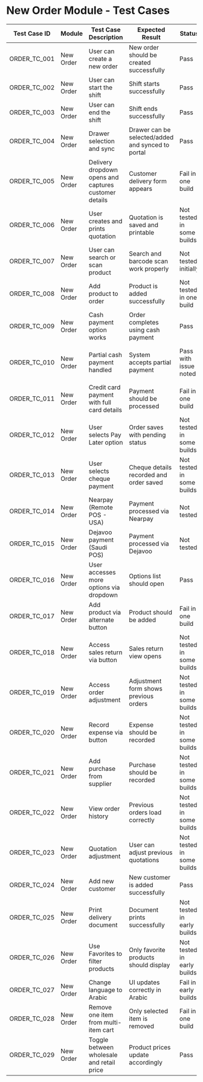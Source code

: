 # New Order Module - Test Cases

| Test Case ID | Module        | Test Case Description                                                                 | Expected Result                                                      | Status                     | Priority | Notes |
|--------------|---------------|----------------------------------------------------------------------------------------|------------------------------------------------------------------------|----------------------------|----------|-------|
| ORDER_TC_001 | New Order     | User can create a new order                                                           | New order should be created successfully                              | Pass                       | High     |       |
| ORDER_TC_002 | New Order     | User can start the shift                                                              | Shift starts successfully                                             | Pass                       | High     |       |
| ORDER_TC_003 | New Order     | User can end the shift                                                                | Shift ends successfully                                               | Pass                       | High     |       |
| ORDER_TC_004 | New Order     | Drawer selection and sync                                                             | Drawer can be selected/added and synced to portal                     | Pass                       | Medium   |       |
| ORDER_TC_005 | New Order     | Delivery dropdown opens and captures customer details                                | Customer delivery form appears                                       | Fail in one build          | Medium   | App crash noted |
| ORDER_TC_006 | New Order     | User creates and prints quotation                                                     | Quotation is saved and printable                                     | Not tested in some builds | Medium   |       |
| ORDER_TC_007 | New Order     | User can search or scan product                                                       | Search and barcode scan work properly                                | Not tested initially       | Medium   | Scanner unavailable during testing |
| ORDER_TC_008 | New Order     | Add product to order                                                                  | Product is added successfully                                        | Not tested in one build    | High     | Electron call pending |
| ORDER_TC_009 | New Order     | Cash payment option works                                                             | Order completes using cash payment                                   | Pass                       | High     |       |
| ORDER_TC_010 | New Order     | Partial cash payment handled                                                          | System accepts partial payment                                       | Pass with issue noted      | Medium   | Couldn't proceed after selecting partial |
| ORDER_TC_011 | New Order     | Credit card payment with full card details                                            | Payment should be processed                                          | Fail in one build          | High     |       |
| ORDER_TC_012 | New Order     | User selects Pay Later option                                                         | Order saves with pending status                                      | Not tested in some builds | Medium   | Partial payment stuck |
| ORDER_TC_013 | New Order     | User selects cheque payment                                                           | Cheque details recorded and order saved                              | Not tested in some builds | Medium   |       |
| ORDER_TC_014 | New Order     | Nearpay (Remote POS - USA)                                                            | Payment processed via Nearpay                                        | Not tested                 | Medium   |       |
| ORDER_TC_015 | New Order     | Dejavoo payment (Saudi POS)                                                           | Payment processed via Dejavoo                                        | Not tested                 | Medium   |       |
| ORDER_TC_016 | New Order     | User accesses more options via dropdown                                               | Options list should open                                             | Pass                       | Low      |       |
| ORDER_TC_017 | New Order     | Add product via alternate button                                                      | Product should be added                                              | Fail in one build          | High     | Electron call pending |
| ORDER_TC_018 | New Order     | Access sales return via button                                                        | Sales return view opens                                              | Not tested in some builds | Medium   | Electron call pending |
| ORDER_TC_019 | New Order     | Access order adjustment                                                               | Adjustment form shows previous orders                                | Not tested in some builds | Medium   | Electron call pending |
| ORDER_TC_020 | New Order     | Record expense via button                                                             | Expense should be recorded                                           | Not tested in some builds | Medium   | Electron call pending |
| ORDER_TC_021 | New Order     | Add purchase from supplier                                                            | Purchase should be recorded                                          | Not tested in some builds | Medium   | Electron call pending |
| ORDER_TC_022 | New Order     | View order history                                                                    | Previous orders load correctly                                       | Not tested in some builds | Low      |       |
| ORDER_TC_023 | New Order     | Quotation adjustment                                                                  | User can adjust previous quotations                                  | Not tested in some builds | Medium   |       |
| ORDER_TC_024 | New Order     | Add new customer                                                                      | New customer is added successfully                                   | Pass                       | Medium   |       |
| ORDER_TC_025 | New Order     | Print delivery document                                                               | Document prints successfully                                         | Not tested in early builds| Medium   |       |
| ORDER_TC_026 | New Order     | Use Favorites to filter products                                                      | Only favorite products should display                                | Not tested in early builds| Low      |       |
| ORDER_TC_027 | New Order     | Change language to Arabic                                                             | UI updates correctly in Arabic                                       | Fail in early builds       | Low      |       |
| ORDER_TC_028 | New Order     | Remove one item from multi-item cart                                                  | Only selected item is removed                                        | Fail in one build          | Medium   |       |
| ORDER_TC_029 | New Order     | Toggle between wholesale and retail price                                             | Product prices update accordingly                                    | Pass                       | Medium   |       |
